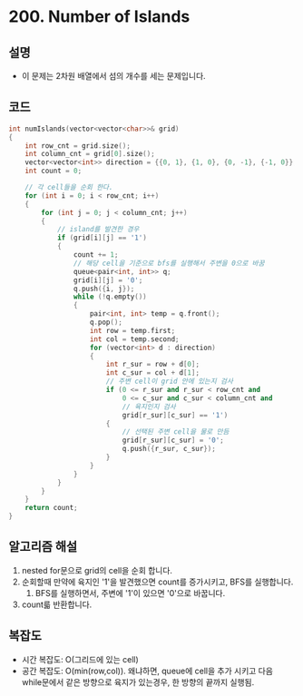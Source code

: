# 200. Number of Islands

## 설명
- 이 문제는 2차원 배열에서 섬의 개수를 세는 문제입니다.

## 코드
```cpp
int numIslands(vector<vector<char>>& grid)
{
    int row_cnt = grid.size();
    int column_cnt = grid[0].size();
    vector<vector<int>> direction = {{0, 1}, {1, 0}, {0, -1}, {-1, 0}};
    int count = 0;

    // 각 cell들을 순회 한다.
    for (int i = 0; i < row_cnt; i++)
    {
        for (int j = 0; j < column_cnt; j++)
        {
            // island를 발견한 경우
            if (grid[i][j] == '1')
            {
                count += 1;
                // 해당 cell을 기준으로 bfs를 실행해서 주변을 0으로 바꿈
                queue<pair<int, int>> q;
                grid[i][j] = '0';
                q.push({i, j});
                while (!q.empty())
                {
                    pair<int, int> temp = q.front();
                    q.pop();
                    int row = temp.first;
                    int col = temp.second;
                    for (vector<int> d : direction)
                    {
                        int r_sur = row + d[0];
                        int c_sur = col + d[1];
                        // 주변 cell이 grid 안에 있는지 검사
                        if (0 <= r_sur and r_sur < row_cnt and
                            0 <= c_sur and c_sur < column_cnt and
                            // 육지인지 검사
                            grid[r_sur][c_sur] == '1')
                        {
                            // 선택된 주변 cell을 물로 만듬
                            grid[r_sur][c_sur] = '0';
                            q.push({r_sur, c_sur});
                        }
                    }
                }
            }
        }
    }
    return count;
}
```

## 알고리즘 해설
1) nested for문으로 grid의 cell을 순회 합니다.
  1) 순회할때 만약에 육지인 '1'을 발견했으면 count를 증가시키고, BFS를 실행합니다.
     1) BFS를 실행하면서, 주변에 '1'이 있으면 '0'으로 바꿉니다.
2) count륿 반환합니다.

## 복잡도
- 시간 복잡도: O(그리드에 있는 cell)
- 공간 복잡도: O(min(row,col)). 왜냐하면, queue에 cell을 추가 시키고 다음 while문에서 같은 방향으로 육지가 있는경우, 한 방향의 끝까지 실행됨.
